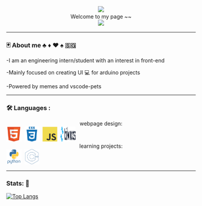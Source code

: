 <div id = "fireplace" align = center>
<img src = "https://media3.giphy.com/media/10TZs8ho7qJeVy/giphy.gif?cid=ecf05e47skmzcjei0bmexi3lcybw2sxerrptt9mtuyakpi01&rid=giphy.gif&ct=g">
</div>
<div id = "header" align = center>
  <div text-color = cyan>Welcome to my page ~~ </div>
  <a href = "https://www.linkedin.com/in/david-tan-717102154/">
  <img src = "https://img.shields.io/badge/LinkedIn-blue?logo=linkedin&logoColor=white&style=for-the-badge">
  </a>
  </div>
  
  ---
  
  ### :black_joker: About me :clubs: :diamonds:	:hearts: :spades: :singapore:
-I am an engineering intern/student with an interest in front-end 

-Mainly focused on creating UI :computer:	for arduino projects 

-Powered by memes and vscode-pets

---

### :hammer_and_wrench: Languages :

<div>
  <div align = center> webpage design: </div>
  <img src="https://github.com/devicons/devicon/blob/master/icons/html5/html5-original.svg" title="HTML5" alt="HTML" width="40" height="40"/>&nbsp;
  <img src="https://github.com/devicons/devicon/blob/master/icons/css3/css3-plain-wordmark.svg" title="css3" alt="Css" width="40" height="40"/>&nbsp;
  <img src="https://github.com/devicons/devicon/blob/master/icons/javascript/javascript-original.svg" title="JS" alt="JS" width="40" height="40"/>&nbsp;
  <img src="https://github.com/devicons/devicon/blob/master/icons/tailwindcss/tailwindcss-original-wordmark.svg" title="tailwind" alt="tw" width="40" height="40"/>&nbsp;
</div>
<div>
  <div align = center> learning projects: </div>
  <img src="https://github.com/devicons/devicon/blob/master/icons/python/python-original-wordmark.svg" title="python" alt="python" width="40" height="40"/>&nbsp;
  <img src="https://github.com/devicons/devicon/blob/master/icons/cplusplus/cplusplus-line.svg" title="c++" alt="c++" width="40" height="40"/>&nbsp;
</div>

---

### Stats: :mag_right:

[![Top Langs](https://github-readme-stats.vercel.app/api/top-langs/?username=Crashnb)](https://github.com/anuraghazra/github-readme-stats)
